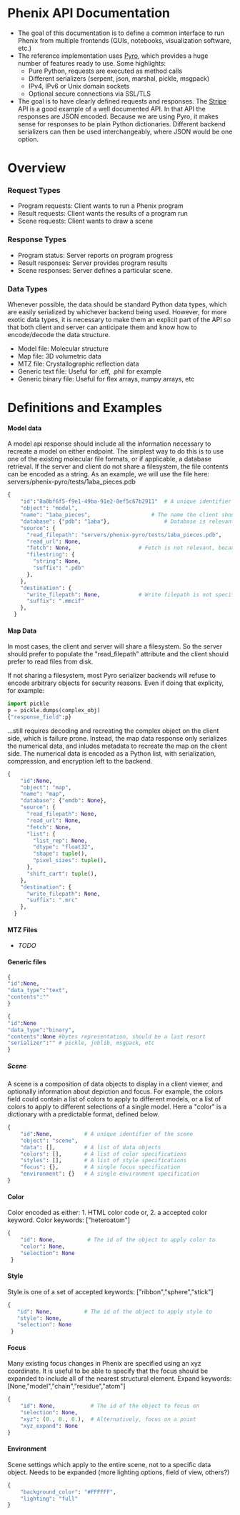 # Phenix API Documentation

- The goal of this documentation is to define a common interface to run Phenix from multiple frontends (GUIs, notebooks, visualization software, etc.) 
- The reference implementation uses [Pyro](https://pyro5.readthedocs.io/en/latest/), which provides a huge number of features ready to use. Some highlights:
	- Pure Python, requests are executed as method calls
	- Different serializers (serpent, json, marshal, pickle, msgpack)
	- IPv4, IPv6 or Unix domain sockets
	- Optional secure connections via SSL/TLS 
 - The goal is to have clearly defined requests and responses. The [Stripe](https://stripe.com/docs/api) API is a good example of a well documented API. In that API the responses are JSON encoded. Because we are using Pyro, it makes sense for responses to be plain Python dictionaries. Different backend serializers can then be used interchangeably, where JSON would be one option.
 
# Overview
### Request Types
- Program requests: Client wants to run a Phenix program
- Result requests: Client wants the results of a program run
- Scene requests: Client wants to draw a scene
	
### Response Types
 - Program status: Server reports on program progress
 - Result responses: Server provides program results
 - Scene responses: Server defines a particular scene.
 
 ### Data Types
 Whenever possible, the data should be standard Python data types, which are easily serialized by whichever backend being used. However, for more exotic data types, it is necessary to make them an explicit part of the API so that both client and server can anticipate them and know how to encode/decode the data structure. 
 
  - Model file: Molecular structure
  - Map file: 3D volumetric data
  - MTZ file: Crystallographic reflection data
  - Generic text file: Useful for .eff, .phil for example
  - Generic binary file: Useful for flex arrays, numpy arrays, etc
 
# Definitions and Examples
#### Model data
A model api response should include all the information necessary to recreate a model on either endpoint. The simplest way to do this is to use one of the existing molecular file formats, or if applicable, a database retrieval. If the server and client do not share a filesystem, the file contents can be encoded as a string. As an example, we will use the file here: servers/phenix-pyro/tests/1aba_pieces.pdb  
```Python
{
    "id":"8a0bf6f5-f9e1-49ba-91e2-8ef5c67b2911"  # A unique identifier for this model in the Client/Server session
    "object": "model",
    "name": "1aba_pieces",	                 # The name the client should use to display this model
    "database": {"pdb": "1aba"},                 # Database is relevant because this corresponds to a published model. 
    "source": {
      "read_filepath": "servers/phenix-pyro/tests/1aba_pieces.pdb",
      "read_url": None,
      "fetch": None,			         # Fetch is not relevant, because this is a truncated version of the full model
      "filestring": {
        "string": None,
        "suffix": ".pdb"
      },
    },
    "destination": {
      "write_filepath": None,			 # Write filepath is not specified
      "suffix": ".mmcif"
    },
  }

```
#### Map Data
In most cases, the client and server will share a filesystem. So the server should prefer to populate the "read_filepath" attribute and the client should prefer to read files from disk. 

If not sharing a filesystem, most Pyro serializer backends will refuse to encode arbitrary objects for security reasons. Even if doing that explicity, for example:
```Python
import pickle
p = pickle.dumps(complex_obj)
{"response_field":p}
```
...still requires decoding and recreating the complex object on the client side, which is failure prone. Instead, the map data response only serializes the numerical data, and inludes metadata to recreate the map on the client side. The numerical data is encoded as a Python list, with serialization, compression, and encryption left to the backend. 

```Python
{
    "id":None,
    "object": "map",
    "name": "map",
    "database": {"emdb": None},
    "source": {
      "read_filepath": None,
      "read_url": None,
      "fetch": None,
      "list": {
        "list_rep": None, 
        "dtype": "float32",
        "shape": tuple(),
        "pixel_sizes": tuple(),
      },
      "shift_cart": tuple(),
    },
    "destination": {
      "write_filepath": None,
      "suffix": ".mrc"
    },
  }
```

#### MTZ Files
- *TODO*

#### Generic files
```Python
{
"id":None,
"data_type":"text",
"contents":""
}
```


```Python
{
"id":None
"data_type":"binary",
"contents":None #bytes representation, should be a last resort
"serializer":"" # pickle, joblib, msgpack, etc
}
```
##### Scene
A scene is a composition of data objects to display in a client viewer, and optionally information about depiction and focus. For example, the colors field could contain a list of colors to apply to different models, or a list of colors to apply to different selections of a single model. Here a "color" is a dictionary with a predictable format, defined below.

```Python
{
    "id":None,          # A unique identifier of the scene
    "object": "scene",
    "data": [],         # A list of data objects
    "colors": [],       # A list of color specifications
    "styles": [],       # A list of style specifications
    "focus": {},        # A single focus specification
    "environment": {}   # A single environment specification
}
```
#### Color
Color encoded as either: 1. HTML color code or, 2. a accepted color keyword. Color keywords: ["heteroatom"]
```Python
{
    "id": None,          # The id of the object to apply color to
    "color": None,
    "selection": None
 }
 ```
 #### Style
 Style is one of a set of accepted keywords: ["ribbon","sphere","stick"]
 ```Python
 {
    "id": None,          # The id of the object to apply style to
    "style": None,
    "selection": None
  }
```
#### Focus
Many existing focus changes in Phenix are specified using an xyz coordinate. It is useful to be able to specify that the focus should be expanded to include all of the nearest structural element. Expand keywords: [None,"model","chain","residue","atom"]
```Python
{
    "id": None,           # The id of the object to focus on
    "selection": None, 
    "xyz": (0., 0., 0.),  # Alternatively, focus on a point
    "xyz_expand": None 
}
```
#### Environment
Scene settings which apply to the entire scene, not to a specific data object. Needs to be expanded (more lighting options, field of view, others?)
```Python
{
	"background_color": "#FFFFFF",
	"lighting": "full"
}
```
